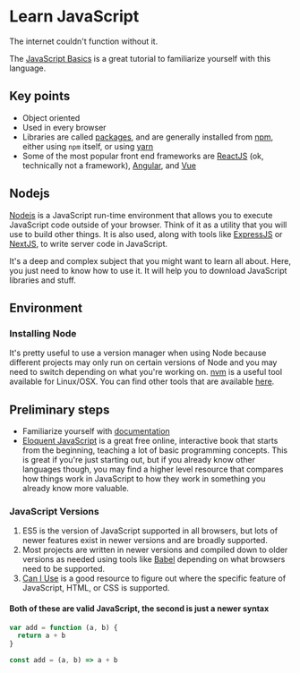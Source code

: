 # Learn JavaScript

The internet couldn't function without it.

The [JavaScript Basics](https://www.theodinproject.com/paths/foundations/courses/foundations#javascript-basics) is a great tutorial to familiarize yourself with this language.

## Key points

- Object oriented
- Used in every browser
- Libraries are called [packages](https://docs.npmjs.com/about-packages-and-modules), and are generally installed from [npm](https://www.npmjs.com), either using `npm` itself, or using [yarn](https://yarnpkg.com/en/)
- Some of the most popular front end frameworks are [ReactJS](https://reactjs.org/) (ok, technically not a framework), [Angular](https://angular.io/), and [Vue](https://vuejs.org/)

## Nodejs

[Nodejs](https://nodejs.org/en/) is a JavaScript run-time environment that allows you to execute JavaScript code outside of your browser. Think of it as a utility that you will use to build other things. It is also used, along with tools like [ExpressJS](https://expressjs.com/) or [NextJS](https://nextjs.org/), to write server code in JavaScript.

It's a deep and complex subject that you might want to learn all about. Here, you just need to know how to use it. It will help you to download JavaScript libraries and stuff.

## Environment

### Installing Node

It's pretty useful to use a version manager when using Node because different projects may only run on certain versions of Node and you may need to switch depending on what you're working on. [nvm](https://github.com/nvm-sh/nvm#intro) is a useful tool available for Linux/OSX. You can find other tools that are available [here](https://docs.npmjs.com/downloading-and-installing-node-js-and-npm#using-a-node-version-manager-to-install-nodejs-and-npm).

## Preliminary steps

- Familiarize yourself with [documentation](https://developer.mozilla.org/en-US/docs/Web/JavaScript)
- [Eloquent JavaScript](https://eloquentjavascript.net) is a great free online, interactive book that starts from the beginning, teaching a lot of basic programming concepts. This is great if you're just starting out, but if you already know other languages though, you may find a higher level resource that compares how things work in JavaScript to how they work in something you already know more valuable.

### JavaScript Versions

1. ES5 is the version of JavaScript supported in all browsers, but lots of newer features exist in newer versions and are broadly supported.
2. Most projects are written in newer versions and compiled down to older versions as needed using tools like [Babel](https://babeljs.io/) depending on what browsers need to be supported.
3. [Can I Use](https://caniuse.com) is a good resource to figure out where the specific feature of JavaScript, HTML, or CSS is supported.

#### Both of these are valid JavaScript, the second is just a newer syntax

```javascript
var add = function (a, b) {
  return a + b
}
```

```javascript
const add = (a, b) => a + b
```
